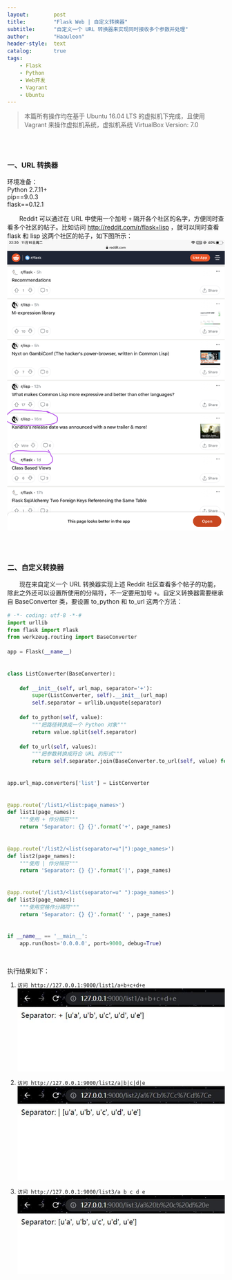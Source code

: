 ```yaml
---
layout:        post
title:         "Flask Web | 自定义转换器"
subtitle:      "自定义一个 URL 转换器来实现同时接收多个参数并处理"
author:        "Haauleon"
header-style:  text
catalog:       true
tags:
    - Flask
    - Python
    - Web开发
    - Vagrant
    - Ubuntu
---
```


> 本篇所有操作均在基于 Ubuntu 16.04 LTS 的虚拟机下完成，且使用 Vagrant 来操作虚拟机系统，虚拟机系统 VirtualBox Version: 7.0 

<br>
<br>

### 一、URL 转换器
环境准备：     
Python 2.7.11+      
pip==9.0.3     
flask==0.12.1    

&emsp;&emsp;Reddit 可以通过在 URL 中使用一个加号 `+` 隔开各个社区的名字，方便同时查看多个社区的帖子。比如访问 http://reddit.com/r/flask+lisp ，就可以同时查看 flask 和 lisp 这两个社区的帖子，如下图所示：      
![](\img\in-post\post-flask\2022-11-15-url-translator-custom-1.jpg)  

<br>
<br>

### 二、自定义转换器
&emsp;&emsp;现在来自定义一个 URL 转换器实现上述 Reddit 社区查看多个帖子的功能，除此之外还可以设置所使用的分隔符，不一定要用加号 `+`。自定义转换器需要继承自 BaseConverter 类，要设置 to_python 和 to_url 这两个方法：            
```python
# -*- coding: utf-8 -*-#
import urllib
from flask import Flask
from werkzeug.routing import BaseConverter

app = Flask(__name__)


class ListConverter(BaseConverter):

    def __init__(self, url_map, separator='+'):
        super(ListConverter, self).__init__(url_map)
        self.separator = urllib.unquote(separator)

    def to_python(self, value):
        """把路径转换成一个 Python 对象"""
        return value.split(self.separator)

    def to_url(self, values):
        """把参数转换成符合 URL 的形式"""
        return self.separator.join(BaseConverter.to_url(self, value) for value in values)


app.url_map.converters['list'] = ListConverter


@app.route('/list1/<list:page_names>')
def list1(page_names):
    """使用 + 作分隔符"""
    return 'Separator: {} {}'.format('+', page_names)


@app.route('/list2/<list(separator=u"|"):page_names>')
def list2(page_names):
    """使用 | 作分隔符"""
    return 'Separator: {} {}'.format('|', page_names)


@app.route('/list3/<list(separator=u" "):page_names>')
def list3(page_names):
    """使用空格作分隔符"""
    return 'Separator: {} {}'.format(' ', page_names)


if __name__ == '__main__':
    app.run(host='0.0.0.0', port=9000, debug=True)

```

<br>

执行结果如下：    
1. `访问 http://127.0.0.1:9000/list1/a+b+c+d+e`          
    ![](\img\in-post\post-flask\2022-11-15-url-translator-custom-2.jpg)   

2. `访问 http://127.0.0.1:9000/list2/a|b|c|d|e`                 
    ![](\img\in-post\post-flask\2022-11-15-url-translator-custom-3.jpg)  

3. `访问 http://127.0.0.1:9000/list3/a b c d e`            
    ![](\img\in-post\post-flask\2022-11-15-url-translator-custom-4.jpg)  